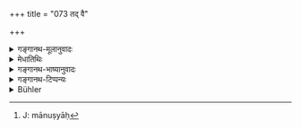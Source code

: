 +++
title = "073 तद् वै"

+++

<details><summary>गङ्गानथ-मूलानुवादः</summary>

Those who know the ‘Day of Brahmā’ as ending with the (said) thousand ‘time-cycles,’ and the ‘night’ also as of the same extent,—are people who alone know what is ‘day and night’, and acquire merit.—(73)
</details>

<details><summary>मेधातिथिः</summary>

युगसहस्रम् अन्तो यस्याह्नस् **तद् युगसहस्रान्तम्** । ये मनुष्या[^१०८] एतज् जानते **ते ऽहोरात्रविदः** । किं तेषाम् इत्य् अपेक्षायां पुण्यं भवतीति संबन्धः । ब्राह्मस्याह्नः परिमाणवेदनं पुण्यम् अतस् तद् वेदितव्यम् इति स्तुत्या विधिप्रतिपत्तिः ॥ १.७३ ॥


[^१०८]:
     J: mānuṣyāḥ
</details>

<details><summary>गङ्गानथ-भाष्यानुवादः</summary>

‘*Yugasahasrāntam*,’—‘that of which the thousand cycles are the end;’—those men who know this, ‘*they are the people who alone know what is Day and Night*.’

If it be asked—what happens to the people who know this?—it is added that ‘*they acquire merit*.’ Such is the connection (of the word ‘*puṇyam*’). The sense is that ‘knowledge of Brahmā’s Day and Night is conducive to merit, and hence this knowledge should be acquired;’—this injunction (of acquiring the said knowledge) being implied by the valediction contained in the verse.—(73)
</details>

<details><summary>गङ्गानथ-टिप्पन्यः</summary>

‘*Puṇyam*’—Medhātithi takes this not merely as an epithet of ‘*ahaḥ*,’ but as constituting a distinct sentence by itself.
</details>

<details><summary>Bühler</summary>

073	Those (only, who) know that the holy day of Brahman, indeed, ends after (the completion of) one thousand ages (of the gods) and that his night lasts as long, (are really) men acquainted with (the length of) days and nights.
</details>
